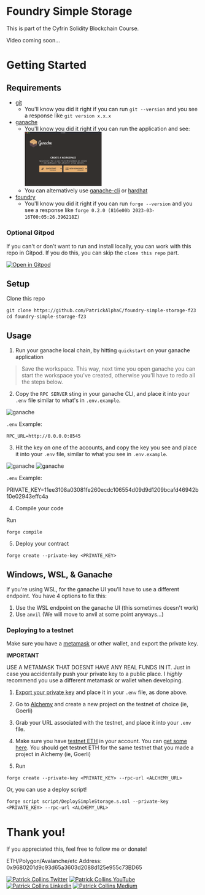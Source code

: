 # Foundry Simple Storage

This is part of the Cyfrin Solidity Blockchain Course.

Video coming soon...

# Getting Started

## Requirements

- [git](https://git-scm.com/book/en/v2/Getting-Started-Installing-Git)
  - You'll know you did it right if you can run `git --version` and you see a response like `git version x.x.x`
- [ganache](https://trufflesuite.com/ganache/)
  - You'll know you did it right if you can run the application and see:
    <br>
    <img src="./img/ganache-picture.png" alt="ganache" width="200"/>
  - You can alternatively use [ganache-cli](https://www.npmjs.com/package/ganache-cli) or [hardhat](https://hardhat.org/)
- [foundry](https://getfoundry.sh/)
  - You'll know you did it right if you can run `forge --version` and you see a response like `forge 0.2.0 (816e00b 2023-03-16T00:05:26.396218Z)`


<!-- If you're installing foundry for the first time, you can put this in your `.bash_profile` or `.zshrc` depending on if you're using bash or zsh shell.

You can check which shell you are currently using by looking at the value of the SHELL environment variable or examining the current process name. Run the following command in your terminal:

```bash
echo $SHELL
```

And you'll see if you're using bash or zsh.


```bash
if [ -f ~/.bashrc ]; then
    source ~/.bashrc
fi
``` -->

<!-- If you are using zsh, make sure to place your configurations, aliases, and functions in the .zshrc file located in your home directory. If the file doesn't exist, you can create it with touch ~/.zshrc. -->

### Optional Gitpod

If you can't or don't want to run and install locally, you can work with this repo in Gitpod. If you do this, you can skip the `clone this repo` part.

[![Open in Gitpod](https://gitpod.io/button/open-in-gitpod.svg)](https://gitpod.io/#github.com/PatrickAlphaC/foundry-simple-storage-f23)

## Setup

Clone this repo

```
git clone https://github.com/PatrickAlphaC/foundry-simple-storage-f23
cd foundry-simple-storage-f23
```

## Usage

1. Run your ganache local chain, by hitting `quickstart` on your ganache application

> Save the workspace. This way, next time you open ganache you can start the workspace you've created, otherwise you'll have to redo all the steps below.

2. Copy the `RPC SERVER` sting in your ganache CLI, and place it into your `.env` file similar to what's in `.env.example`.

<img src="./img/ganache-http.png" alt="ganache" width="500"/>

`.env` Example:

```
RPC_URL=http://0.0.0.0:8545
```

3. Hit the key on one of the accounts, and copy the key you see and place it into your `.env` file, similar to what you see in `.env.example`.

<img src="./img/ganache-key.png" alt="ganache" width="500"/>

<img src="./img/ganache-private-key.png" alt="ganache" width="500"/>

`.env` Example:

PRIVATE_KEY=11ee3108a03081fe260ecdc106554d09d9d1209bcafd46942b10e02943effc4a

4. Compile your code

Run

```
forge compile
```

5. Deploy your contract

```
forge create --private-key <PRIVATE_KEY>
```

## Windows, WSL, & Ganache
If you're using WSL, for the ganache UI you'll have to use a different endpoint.
You have 4 options to fix this:

1. Use the WSL endpoint on the ganache UI (this sometimes doesn't work)
2. Use `anvil` (We will move to anvil at some point anyways...)


### Deploying to a testnet

Make sure you have a [metamask](https://metamask.io/) or other wallet, and export the private key.

**IMPORTANT**

USE A METAMASK THAT DOESNT HAVE ANY REAL FUNDS IN IT. Just in case you accidentally push your private key to a public place. I _highly_ recommend you use a different metamask or wallet when developing.

1. [Export your private key](https://metamask.zendesk.com/hc/en-us/articles/360015289632-How-to-Export-an-Account-Private-Key) and place it in your `.env` file, as done above.

2. Go to [Alchemy](https://alchemy.com/?a=673c802981) and create a new project on the testnet of choice (ie, Goerli)
3. Grab your URL associated with the testnet, and place it into your `.env` file.
4. Make sure you have [testnet ETH](https://faucets.chain.link/) in your account. You can [get some here](https://faucets.chain.link/). You should get testnet ETH for the same testnet that you made a project in Alchemy (ie, Goerli)
5. Run

```
forge create --private-key <PRIVATE_KEY> --rpc-url <ALCHEMY_URL>
```

Or, you can use a deploy script!

```
forge script script/DeploySimpleStorage.s.sol --private-key <PRIVATE_KEY> --rpc-url <ALCHEMY_URL>
```

# Thank you!

If you appreciated this, feel free to follow me or donate!

ETH/Polygon/Avalanche/etc Address: 0x9680201d9c93d65a3603d2088d125e955c73BD65

[![Patrick Collins Twitter](https://img.shields.io/badge/Twitter-1DA1F2?style=for-the-badge&logo=twitter&logoColor=white)](https://twitter.com/PatrickAlphaC)
[![Patrick Collins YouTube](https://img.shields.io/badge/YouTube-FF0000?style=for-the-badge&logo=youtube&logoColor=white)](https://www.youtube.com/channel/UCn-3f8tw_E1jZvhuHatROwA)
[![Patrick Collins Linkedin](https://img.shields.io/badge/LinkedIn-0077B5?style=for-the-badge&logo=linkedin&logoColor=white)](https://www.linkedin.com/in/patrickalphac/)
[![Patrick Collins Medium](https://img.shields.io/badge/Medium-000000?style=for-the-badge&logo=medium&logoColor=white)](https://medium.com/@patrick.collins_58673/)
